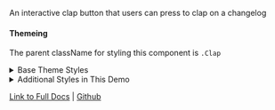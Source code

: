 An interactive clap button that users can press to clap on a changelog

#### Themeing

The parent className for styling this component is `.Clap`

<details>
	<summary>Base Theme Styles</summary>

    ```css
    .Clap.wrapper {
    	position: relative;
    	cursor: pointer;
    	display: flex;
    	align-items: center;
    }

    .Clap.icon {
    	display: inline-flex;
    	align-items: center;
    	justify-content: center;
    	transition: color 0.2s;
    }

    .Clap.counter {
    	opacity: 0;
    	margin-left: 1rem;
    	transition: opacity 0.2s;
    }

    .Clap.counter.active {
    	opacity: 1;
    }

    .Clap.notice {
    	opacity: 0;
    	position: absolute;
    	background-color: black;
    	border-radius: 20px;
    	color: white;
    	user-select: none;
    	transition: all 0.2s;
    	left: 0rem;
    	padding: 2px 10px;
    }

    .Clap.notice.active {
    	opacity: 1;
    	left: 3rem;
    }
    ```

</details>

<details>
	<summary>Additional Styles in This Demo</summary>

    ```css
    .Clap.icon {
    	color: gray;
    }

    .Clap.icon.active {
    	color: purple;
    }

    .Clap.counter {
    	color: gray;
    }
    ```

</details>

[Link to Full Docs](https://laughing-train-834032fc.pages.github.io/?path=/docs/components-clap) | [Github](https://github.com/pinpt/react/tree/master/src/components/Clap)
